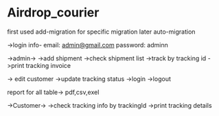 # Airdrop_courier

first used add-migration for specific migration later auto-migration

->login info-
email: admin@gmail.com
password: adminn

->admin->
->add shipment
->check shipment list
->track by tracking id
->print tracking invoice

-> edit customer
->update tracking status
->login
->logout

report for all table-> pdf,csv,exel

->Customer->
->check tracking info by trackingId
->print tracking details
